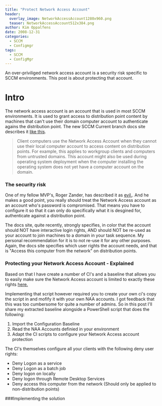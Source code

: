 ```yaml
---
title: "Protect Network Access Account"
header:
  overlay_image: NetworkAccessAccount1280x960.png
  teaser: NetworkAccessAccount512x384.png
author: Kim Oppalfens
date: 2008-12-31
categories:
  - SCCM
  - Configmgr
tags:
  - SCCM
  - ConfigMgr
---
```


An over-priviliged network access account is a security risk specific to SCCM environments. This post is about protecting that account.

# Intro #
The network access account is an account that is used in most SCCM environments. It is used to grant access to distribution point content by machines that can't use their domain computer account to authenticate agains the distribution point.
The new SCCM Current branch docs site describes it [like this](https://docs.microsoft.com/en-us/sccm/core/plan-design/hierarchy/manage-accounts-to-access-content).

>Client computers use the Network Access Account when they cannot use their local computer account to access content on distribution points. For example, this applies to workgroup clients and computers from untrusted domains. This account might also be used during operating system deployment when the computer installing the operating system does not yet have a computer account on the domain.

### The security risk
One of my fellow MVP's, Roger Zander, has described it as [evil.](http://myitforum.com/myitforumwp/2015/05/11/network-access-accounts-are-evil/).
And he makes a good point, you really should treat the Network Access account as an account who's password is compromised. That means you have to configure it so that it can only do specifically what it is desgined for, authenticate against a distribution point.

The docs site, quite recently, strongly specifies, in color that the account should NOT have interactive login rights, AND should NOT be re-used as your account to join machines to a domain in your task sequence. My personal recommendation for it is to not re-use it for any other purposes. Again, the docs site specifies which user rights the account needs, and that is "Access this computer from the network" on distribution points.

### Protecting your Network Access Account - Explained
Based on that I have create a number of CI's and a baseline that allows you to easily make sure the Network Access account is limited to exactly these rights [here.](http://www.oscc.be/sccm/configmgr/Protecting-the-Network-Access-Account-using-Configuration-Items-Quest-Part1/)

Implementing that script however required you to create your own ci's copy the script in and mofify it with your own NAA accounts. I got feedback that this was too cumbersome for quite a number of admins. So in this post I'll share my extracted baseline alongside a PowerShell script that does the following:
1. Import the Configuration Baseline
2. Read the NAA Accounts definied in your environment
3. Adapt the CI scripts to configure your Network Access account protection

The CI's themselves configure all your clients with the following deny user rights:
- Deny Logon as a service
- Deny Logon as a batch job
- Deny logon on locally
- Deny logon through Remote Desktop Services
- Deny access this computer from the network (Should only be applied  to non-distribution points)

###Implementing  the solution







